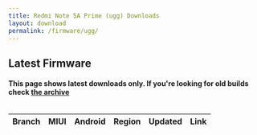 ```yaml
---
title: Redmi Note 5A Prime (ugg) Downloads
layout: download
permalink: /firmware/ugg/
---
```


## Latest Firmware
#### This page shows latest downloads only. If you're looking for old builds check [the archive](/archive/firmware/ugg/)


<div style="overflow-x:auto;">
<table id="firmware" class="compact row-border" style="width:100%">
    <thead>
        <tr>
            <th>Branch</th>
            <th>MIUI</th>
            <th>Android</th>
            <th>Region</th>
            <th>Updated</th>
            <th>Link</th>
        </tr>
    </thead>
    <script>loadFirmwareDownloads('ugg', 'latest')</script>
</table>
</div>
